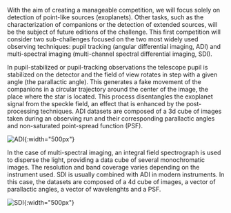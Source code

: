 With the aim of creating a manageable competition, we will focus solely on detection of point-like sources (exoplanets). Other tasks, such as the characterization of companions or the detection of extended sources, will be the subject of future editions of the challenge. This first competition will consider two sub-challenges focused on the two most widely used observing techniques: pupil tracking (angular differential imaging, ADI) and multi-spectral imaging (multi-channel spectral differential imaging, SDI). 

In pupil-stabilized or pupil-tracking observations the telescope pupil is stabilized on the detector and the field of view rotates in step with a given angle (the parallactic angle). This generates a fake movement of the companions in a circular trajectory around the center of the image, the place where the star is located. This process disentangles the exoplanet signal from the speckle field, an effect that is enhanced by the post-processing techniques. ADI datasets are composed of a 3d cube of images taken during an observing run and their corresponding parallactic angles and non-saturated point-spread function (PSF). 

![ADI](https://github.com/carlgogo/exoimaging_challenge/blob/master/assets/images/challenge_illustrations.001.png){:width="500px"}

In the case of multi-spectral imaging, an integral field spectrograph is used to disperse the light, providing a data cube of several monochromatic images. The resolution and band coverage varies depending on the instrument used. SDI is usually combined with ADI in modern instruments. In this case, the datasets are composed of a 4d cube of images, a vector of parallactic angles, a vector of wavelenghts and a PSF.

![SDI](https://github.com/carlgogo/exoimaging_challenge/blob/master/assets/images/challenge_illustrations.002.png){:width="500px"}
